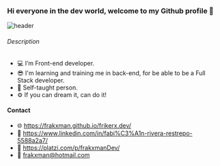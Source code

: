 ### Hi everyone in the dev world, welcome to my Github profile 👋

![header](https://user-images.githubusercontent.com/41605810/139375343-a50a85ef-4c51-40b5-94a1-ff11e9e4b43e.gif)



###### Description

- 💻 I’m Front-end developer.
- 😎 I'm learning and training me in back-end, for be able to be a Full Stack developer.
- 📗 Self-taught person. 
- ⚙ If you can dream it, can do it!

#### Contact 

- 🌐 https://frakxman.github.io/frikerx.dev/
- 💼 https://www.linkedin.com/in/fabi%C3%A1n-rivera-restrepo-5588a2a7/
- 💚 https://platzi.com/p/frakxmanDev/
- 📧 frakxman@hotmail.com
